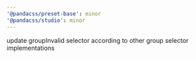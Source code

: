 ```yaml
---
'@pandacss/preset-base': minor
'@pandacss/studio': minor
---
```


update groupInvalid selector according to other group selector implementations

